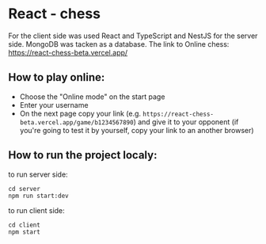 # React - chess

For the client side was used React and TypeScript and NestJS for the server side. MongoDB was tacken as a database.
The link to Online chess:
https://react-chess-beta.vercel.app/

## How to play online:
- Choose the "Online mode" on the start page
- Enter your username
- On the next page copy your link (e.g. `https://react-chess-beta.vercel.app/game/b1234567890`) and give it to your opponent (if you're going to test it by yourself, copy your link to an another browser)

## How to run the project localy:

to run server side:
```
cd server
npm run start:dev
```
to run client side:
```
cd client
npm start
```
